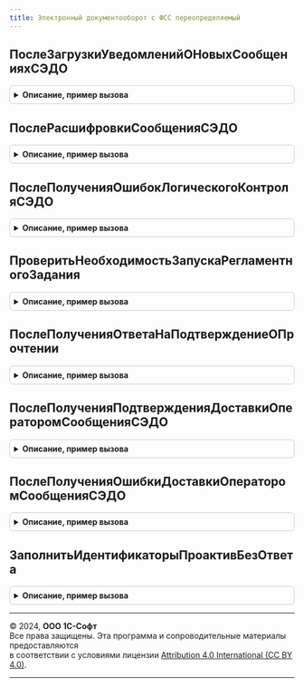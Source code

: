 ```yaml
---
title: Электронный документооборот с ФСС переопределяемый
---
```



## ПослеЗагрузкиУведомленийОНовыхСообщенияхСЭДО
<details style="margin: 1em 0; padding: 0.5em; border: 1px solid #ccc; border-radius: 6px;">

<summary style="font-weight: bold; cursor: pointer;">Описание, пример вызова</summary>

```bsl

// Вызывается при получении данных о новых сообщениях на сервере СЭДО ФСС.
//
// Параметры:
//   Страхователь - СправочникСсылка.Организации - организация, для который были получены входящие сообщения.
//   Уведомления - Массив - массив структур с полями:
//     * Идентификатор           - Строка - идентификатор сообщения в форме текстового представления UUID.
//     * Дата                    - Дата   - дата сообщения.
//     * Тип                     - Число  - тип сообщения.
//     * Получатель              - Строка - регистрационный номер ФСС получателя сообщения.
//     * ТребуетсяПодтверждение  - Булево - признак того, что получатель должен подтвердить получения сообщения.
//     * Новое                   - Булево - признак того, что это новое сообщение.
//     * СрокДействия            - Дата   - срок действия сообщения.
//     * РегистрационныйНомерСФР - Строка - регистрационный номер СФР организации страхователя.
//   ОбработанныеУведомления - Массив - массив с структур с данными обработанных сообщений.
//
Процедура ПослеЗагрузкиУведомленийОНовыхСообщенияхСЭДО(Страхователь, Уведомления, ОбработанныеУведомления) Экспорт
```

Пример вызова
```bsl
ЭлектронныйДокументооборотСФССПереопределяемый.ПослеЗагрузкиУведомленийОНовыхСообщенияхСЭДО(Страхователь, Уведомления, ОбработанныеУведомления) 
```
</details>

## ПослеРасшифровкиСообщенияСЭДО
<details style="margin: 1em 0; padding: 0.5em; border: 1px solid #ccc; border-radius: 6px;">

<summary style="font-weight: bold; cursor: pointer;">Описание, пример вызова</summary>

```bsl

// Вызывается после расшифровки данных сообщения СЭДО ФСС.
//
// Параметры:
//   Страхователь - СправочникСсылка.Организации - организация, получатель сообщения.
//   Сообщение - Структура - данные сообщения:
//     * Идентификатор           - Строка - идентификатор сообщения в форме текстового представления UUID.
//     * Тип                     - Строка - тип сообщения.
//     * Получатель              - Строка - регистрационный номер ФСС получателя сообщения.
//     * ТребуетсяПодтверждение  - Булево - признак того, что получатель должен подтвердить получения сообщения.
//     * Новое                   - Булево - признак того, что это новое сообщение.
//     * ТекстСообщения          - Строка - содержимое сообщения.
//     * СрокДействия            - Дата   - срок действия сообщения.
//     * РегистрационныйНомерСФР - Строка - регистрационный номер СФР организации страхователя.
//   Результат - Структура - результат обработки сообщения:
//     * Обработано      - Булево - признак того, что сообщение было успешно обработано.
//     * ОшибкаОбработки - Булево - признак того, что при обработке сообщения возникла ошибка.
//     * ОписаниеОшибки  - Строка - описание ошибки обработки.
//
Процедура ПослеРасшифровкиСообщенияСЭДО(Страхователь, Сообщение, Результат) Экспорт
```

Пример вызова
```bsl
ЭлектронныйДокументооборотСФССПереопределяемый.ПослеРасшифровкиСообщенияСЭДО(Страхователь, Сообщение, Результат) 
```
</details>

## ПослеПолученияОшибокЛогическогоКонтроляСЭДО
<details style="margin: 1em 0; padding: 0.5em; border: 1px solid #ccc; border-radius: 6px;">

<summary style="font-weight: bold; cursor: pointer;">Описание, пример вызова</summary>

```bsl

// Вызывается при получении ошибок логического контроля в сообщении с типом 14.
//
// Параметры:
//   Страхователь - СправочникСсылка.Организации - организация, получатель сообщения.
//   ИсходноеСообщение - Структура - данные исходного сообщения:
//     * Идентификатор          - Строка - идентификатор сообщения в форме текстового представления UUID.
//     * Тип                    - Строка - тип сообщения.
//     * Дата                   - Дата   - дата отправки сообщения.
//     * ТипВзаимодействия      - Число  - 0 до начала хранения реквизита, 2 для страхователя, 3 для МЧД.
//   ТекстОшибки - Строка - текст ошибки логического контроля.
//   Результат - Структура - результат обработки сообщения:
//     * Обработано      - Булево - признак того, что сообщение было успешно обработано.
//     * ОшибкаОбработки - Булево - признак того, что при обработке сообщения возникла ошибка.
//     * ОписаниеОшибки  - Строка - описание ошибки обработки.
//
Процедура ПослеПолученияОшибокЛогическогоКонтроляСЭДО(Страхователь, ИсходноеСообщение, ТекстОшибки, Результат) Экспорт
```

Пример вызова
```bsl
ЭлектронныйДокументооборотСФССПереопределяемый.ПослеПолученияОшибокЛогическогоКонтроляСЭДО(Страхователь, ИсходноеСообщение, ТекстОшибки, Результат) 
```
</details>

## ПроверитьНеобходимостьЗапускаРегламентногоЗадания
<details style="margin: 1em 0; padding: 0.5em; border: 1px solid #ccc; border-radius: 6px;">

<summary style="font-weight: bold; cursor: pointer;">Описание, пример вызова</summary>

```bsl

// Вызывается из регламентного задания, после обращения к серверу СЭДО ФСС
// и при подключении организации к обмену с ФСС в настройках.
// Если как минимум по одной из организаций требуется запуск, то необходимо установить значение флага
// ТребуетсяЗапуск в ИСТИНА.
// Устанавливать значение флага ТребуетсяЗапуск = ЛОЖЬ не нужно.
//
// Параметры:
//   Страхователи    - Массив - массив ссылок СправочникСсылка.Организации - организации,
//						по которым требуется проверить необходимость запуска регл.задания.
//   ТребуетсяЗапуск - Булево - флаг запуска рег.задания.
//								Потребители могут устанавливать у флага только значение ИСТИНА.
//
Процедура ПроверитьНеобходимостьЗапускаРегламентногоЗадания(Страхователи, ТребуетсяЗапуск) Экспорт
```

Пример вызова
```bsl
ЭлектронныйДокументооборотСФССПереопределяемый.ПроверитьНеобходимостьЗапускаРегламентногоЗадания(Страхователи, ТребуетсяЗапуск) 
```
</details>

## ПослеПолученияОтветаНаПодтверждениеОПрочтении
<details style="margin: 1em 0; padding: 0.5em; border: 1px solid #ccc; border-radius: 6px;">

<summary style="font-weight: bold; cursor: pointer;">Описание, пример вызова</summary>

```bsl

// Вызывается при получении сообщения с типом 11 в ответ на подтверждение о прочтении входящего сообщения.
//   Страхователь - СправочникСсылка.Организации - организация, получатель сообщения.
//   РезультатыПодтверждений - Массив - массив структур:
//     * ИдентификаторСообщения - Строка - идентификатор исходного сообщения СЭДО, по которому отправлялось подтверждение.
//     * Тип                    - Число  - тип исходного сообщения СЭДО, по которому отправлялось подтверждение.
//     * ТекстОшибки            - Строка - ошибка приема подтверждения.
//     * ТекстПредупреждения    - Строка - предупреждение приема подтверждения.
//   Результат - Структура - результат обработки сообщения:
//     * Обработано      - Булево - признак того, что сообщение было успешно обработано.
//     * ОшибкаОбработки - Булево - признак того, что при обработке сообщения возникла ошибка.
//     * ОписаниеОшибки  - Строка - описание ошибки обработки.
//
Процедура ПослеПолученияОтветаНаПодтверждениеОПрочтении(Страхователь, РезультатыПодтверждений, Результат) Экспорт
```

Пример вызова
```bsl
ЭлектронныйДокументооборотСФССПереопределяемый.ПослеПолученияОтветаНаПодтверждениеОПрочтении(Страхователь, РезультатыПодтверждений, Результат) 
```
</details>

## ПослеПолученияПодтвержденияДоставкиОператоромСообщенияСЭДО
<details style="margin: 1em 0; padding: 0.5em; border: 1px solid #ccc; border-radius: 6px;">

<summary style="font-weight: bold; cursor: pointer;">Описание, пример вызова</summary>

```bsl

// Вызывается при получении подтверждения доставки оператором в СФР с типом 1000011.
//
// Параметры:
//   Страхователь - СправочникСсылка.Организации - организация, получатель сообщения.
//   ИсходноеСообщение - Структура - данные исходного сообщения:
//     * Идентификатор          - Строка - идентификатор исходного сообщения в форме текстового представления UUID.
//     * Тип                    - Строка - тип исходного сообщения.
//     * Дата                   - Дата   - дата отправки исходного сообщения.
//     * ТипВзаимодействия      - Число  - 0 до начала хранения реквизита, 2 для страхователя, 3 для МЧД
//                                         для исходного сообщения.
//   СтатусПодтверждения - Строка - сейчас всегда "SUCCESS", так как в случае ошибки оператор отправляет тип 1000014
//                                  (см. процедуру "ПослеПолученияОшибкиДоставкиОператоромСообщенияСЭДО").
//   Результат - Структура - результат обработки сообщения:
//     * Обработано      - Булево - признак того, что сообщение было успешно обработано.
//     * ОшибкаОбработки - Булево - признак того, что при обработке сообщения возникла ошибка.
//     * ОписаниеОшибки  - Строка - описание ошибки обработки.
//
Процедура ПослеПолученияПодтвержденияДоставкиОператоромСообщенияСЭДО( Экспорт
```

Пример вызова
```bsl
ЭлектронныйДокументооборотСФССПереопределяемый.ПослеПолученияПодтвержденияДоставкиОператоромСообщенияСЭДО();
```
</details>

## ПослеПолученияОшибкиДоставкиОператоромСообщенияСЭДО
<details style="margin: 1em 0; padding: 0.5em; border: 1px solid #ccc; border-radius: 6px;">

<summary style="font-weight: bold; cursor: pointer;">Описание, пример вызова</summary>

```bsl

// Вызывается при получении ошибок доставки доставки оператором в СФР с типом 1000014.
//
// Параметры:
//   Страхователь - СправочникСсылка.Организации - организация, получатель сообщения.
//   ИсходноеСообщение - Структура - данные исходного сообщения:
//     * Идентификатор          - Строка - идентификатор сообщения в форме текстового представления UUID.
//     * Тип                    - Строка - тип сообщения.
//     * Дата                   - Дата   - дата отправки сообщения.
//     * ТипВзаимодействия      - Число  - 0 до начала хранения реквизита, 2 для страхователя, 3 для МЧД.
//   ТекстОшибки - Строка - текст ошибки логического контроля.
//   Результат - Структура - результат обработки сообщения:
//     * Обработано      - Булево - признак того, что сообщение было успешно обработано.
//     * ОшибкаОбработки - Булево - признак того, что при обработке сообщения возникла ошибка.
//     * ОписаниеОшибки  - Строка - описание ошибки обработки.
//
Процедура ПослеПолученияОшибкиДоставкиОператоромСообщенияСЭДО( Экспорт
```

Пример вызова
```bsl
ЭлектронныйДокументооборотСФССПереопределяемый.ПослеПолученияОшибкиДоставкиОператоромСообщенияСЭДО();
```
</details>

## ЗаполнитьИдентификаторыПроактивБезОтвета
<details style="margin: 1em 0; padding: 0.5em; border: 1px solid #ccc; border-radius: 6px;">

<summary style="font-weight: bold; cursor: pointer;">Описание, пример вызова</summary>

```bsl

// В процедуре следует заполнить сведения об актуальных запросах по проактивным выплатам, по которым не удалось отправить ответ
//
// Параметры:
//   ТаблицаЗапросов - ТаблицаЗначений - таблица с колонками:
//   	* Организация - СправочникСсылка.Организации - страхователь,
//		* ВидДокумента - Строка - константа "Запрос недостающих сведений для проактивной выплаты"
//		* ИдентификаторФСС - Строка - идентификатор сообщения 100 (идентификатор входящего запроса)
//		* НомерПроблемы - Число - константа 2
//		* ТипСообщенияСЭДО" - Строка - тип сообщения, константа "100" (не обязательно заполнять)
//   СписокИдентификаторов - СписокЗначений - пустой список значений, необходимо заполнить значениями из колонки "ИдентификаторФСС" таблицы ТаблицаЗапросов
//   МинимальнаяДатаОтвета - Дата - минимальная серверная дата создания документа.
//   	Если не указана, то в качестве минимальной даты создания документа следует взять текущую дату сервера и отнять 3 календарных дня.
//   	Дополнительно в качестве максимальной даты создания документа рекомендуется добавить к текущей дате сервера 30 календарных дней.
//
Процедура ЗаполнитьИдентификаторыПроактивБезОтвета(ТаблицаЗапросов, СписокИдентификаторов, МинимальнаяДатаОтвета = Неопределено) Экспорт
```

Пример вызова
```bsl
ЭлектронныйДокументооборотСФССПереопределяемый.ЗаполнитьИдентификаторыПроактивБезОтвета(ТаблицаЗапросов, СписокИдентификаторов, МинимальнаяДатаОтвета);
```
</details>

---

© 2024, **ООО 1С-Софт**  
Все права защищены. Эта программа и сопроводительные материалы предоставляются  
в соответствии с условиями лицензии [Attribution 4.0 International (CC BY 4.0)](https://creativecommons.org/licenses/by/4.0/legalcode).

---
